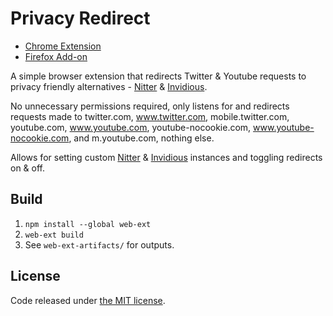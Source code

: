 # Privacy Redirect

-  [Chrome Extension](https://chrome.google.com/webstore/detail/privacy-redirect/pmcmeagblkinmogikoikkdjiligflglb)
-  [Firefox Add-on](https://addons.mozilla.org/en-US/firefox/addon/privacy-redirect/)

A simple browser extension that redirects Twitter & Youtube requests to privacy friendly alternatives - [Nitter](https://github.com/zedeus/nitter) & [Invidious](https://github.com/omarroth/invidious).

No unnecessary permissions required, only listens for and redirects requests made to twitter.com, www.twitter.com, mobile.twitter.com, youtube.com, www.youtube.com, youtube-nocookie.com, www.youtube-nocookie.com, and m.youtube.com, nothing else. 

Allows for setting custom [Nitter](https://github.com/zedeus/nitter/wiki/Instances) & [Invidious](https://github.com/omarroth/invidious/wiki/Invidious-Instances) instances and toggling redirects on & off.

## Build

1.  `npm install --global web-ext`
2.  `web-ext build`
3.  See `web-ext-artifacts/` for outputs.

## License

Code released under [the MIT license](LICENSE.txt).
